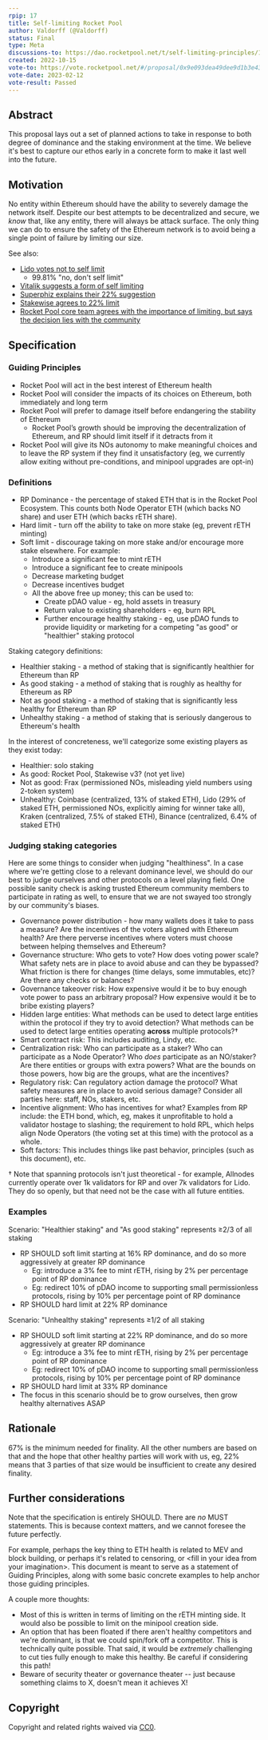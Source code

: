 ```yaml
---
rpip: 17
title: Self-limiting Rocket Pool
author: Valdorff (@Valdorff)
status: Final
type: Meta
discussions-to: https://dao.rocketpool.net/t/self-limiting-principles/1396/17
created: 2022-10-15
vote-to: https://vote.rocketpool.net/#/proposal/0x9e093dea49dee9d1b3e43dbb6e0d8735149c5fde6ef703620970129b81d0f7f8
vote-date: 2023-02-12
vote-result: Passed
---
```


## Abstract
This proposal lays out a set of planned actions to take in response to both degree of dominance and
the staking environment at the time. We believe it's best to capture our ethos early in a concrete
form to make it last well into the future.

## Motivation
No entity within Ethereum should have the ability to severely damage the network itself. Despite our
best attempts to be decentralized and secure, we _know_ that, like any entity, there will always be
attack surface. The only thing we can do to ensure the safety of the Ethereum network is to avoid
being a single point of failure by limiting our size.

See also:
- [Lido votes not to self limit](https://snapshot.org/#/lido-snapshot.eth/proposal/0x10abedcc563b66b1adee60825e78c387105110fa4a1e7354ab57bc9cc1e675c2)
  - 99.81% "no, don't self limit"
- [Vitalik suggests a form of self limiting](https://twitter.com/vitalikbuterin/status/1525301234516652032)
- [Superphiz explains their 22% suggestion](https://twitter.com/superphiz/status/1525224461380747268)
- [Stakewise agrees to 22% limit](https://twitter.com/stakewise_io/status/1525225299146944513)
- [Rocket Pool core team agrees with the importance of limiting, but says the decision lies with the community](https://twitter.com/langerstwit/status/1525343785219018752)

## Specification

### Guiding Principles
- Rocket Pool will act in the best interest of Ethereum health
- Rocket Pool will consider the impacts of its choices on Ethereum, both immediately and long term
- Rocket Pool will prefer to damage itself before endangering the stability of Ethereum
  - Rocket Pool’s growth should be improving the decentralization of Ethereum, and RP should limit itself if it detracts from it
- Rocket Pool will give its NOs autonomy to make meaningful choices and to leave the RP system if
  they find it unsatisfactory (eg, we currently allow exiting without pre-conditions, and minipool
  upgrades are opt-in)

### Definitions
- RP Dominance - the percentage of staked ETH that is in the Rocket Pool Ecosystem. This counts both
Node Operator ETH (which backs NO share) and user ETH (which backs rETH share).
- Hard limit - turn off the ability to take on more stake (eg, prevent rETH minting)
- Soft limit - discourage taking on more stake and/or encourage more stake elsewhere. For example:
  - Introduce a significant fee to mint rETH
  - Introduce a significant fee to create minipools
  - Decrease marketing budget
  - Decrease incentives budget
  - All the above free up money; this can be used to:
    - Create pDAO value - eg, hold assets in treasury
    - Return value to existing shareholders - eg, burn RPL
    - Further encourage healthy staking - eg, use pDAO funds to provide liquidity or marketing for a
      competing "as good" or "healthier" staking protocol

Staking category definitions:
- Healthier staking - a method of staking that is significantly healthier for Ethereum than RP
- As good staking - a method of staking that is roughly as healthy for Ethereum as RP
- Not as good staking - a method of staking that is significantly less healthy for Ethereum than RP
- Unhealthy staking - a method of staking that is seriously dangerous to Ethereum's health

In the interest of concreteness, we'll categorize some existing players as they exist today:
- Healthier: solo staking
- As good: Rocket Pool, Stakewise v3? (not yet live)
- Not as good: Frax (permissioned NOs, misleading yield numbers using 2-token system)
- Unhealthy: Coinbase (centralized, 13% of staked ETH), Lido (29% of staked ETH, permissioned NOs,
  explicitly aiming for winner take all), Kraken (centralized, 7.5% of staked ETH), Binance
  (centralized, 6.4% of staked ETH)

### Judging staking categories
Here are some things to consider when judging "healthiness". In a case where we're getting close to
a relevant dominance level, we should do our best to judge ourselves and other protocols on a level
playing field. One possible sanity check is asking trusted Ethereum community members to participate
in rating as well, to ensure that we are not swayed too strongly by our community's biases.

- Governance power distribution - how many wallets does it take to pass a measure? Are the
  incentives of the voters aligned with Ethereum health? Are there perverse incentives where voters
  must choose between helping themselves and Ethereum?
- Governance structure: Who gets to vote? How does voting power scale? What safety nets are in
  place to avoid abuse and can they be bypassed? What friction is there for changes (time delays,
  some immutables, etc)? Are  there any checks or balances?
- Governance takeover risk: How expensive would it be to buy enough vote power to pass an arbitrary
  proposal? How expensive would it be to bribe existing players?
- Hidden large entities: What methods can be used to detect large entities within the protocol if
  they try to avoid detection? What methods can be used to detect large entities operating
  **across** multiple protocols?†
- Smart contract risk: This includes auditing, Lindy, etc.
- Centralization risk: Who can participate as a staker? Who can participate as a Node Operator? Who
  _does_ participate as an NO/staker? Are there entities or groups with extra powers? What are the
  bounds on those powers, how big are the groups, what are the incentives?
- Regulatory risk: Can regulatory action damage the protocol? What safety measures are in place to
  avoid serious damage? Consider all parties here: staff, NOs, stakers, etc.
- Incentive alignment: Who has incentives for what? Examples from RP include: the ETH bond, which,
  eg, makes it unprofitable to hold a validator hostage to slashing; the requirement to hold RPL,
  which helps align Node Operators (the voting set at this time) with the protocol as a whole.
- Soft factors: This includes things like past behavior, principles (such as this document), etc.

† Note that spanning protocols isn't just theoretical - for example, Allnodes currently operate
over 1k validators for RP and over 7k validators for Lido. They do so openly, but that need not be
the case with all future entities.

### Examples
Scenario: "Healthier staking" and "As good staking" represents ≥2/3 of all staking
- RP SHOULD soft limit starting at 16% RP dominance, and do so more aggressively at greater RP
  dominance
  - Eg: introduce a 3% fee to mint rETH, rising by 2% per percentage point of RP dominance
  - Eg: redirect 10% of pDAO income to supporting small permissionless protocols, rising by 10% per
    percentage point of RP dominance
- RP SHOULD hard limit at 22% RP dominance

Scenario: "Unhealthy staking" represents ≥1/2 of all staking
- RP SHOULD soft limit starting at 22% RP dominance, and do so more aggressively at greater RP
  dominance
  - Eg: introduce a 3% fee to mint rETH, rising by 2% per percentage point of RP dominance
  - Eg: redirect 10% of pDAO income to supporting small permissionless protocols, rising by 10% per
    percentage point of RP dominance
- RP SHOULD hard limit at 33% RP dominance
- The focus in this scenario should be to grow ourselves, then grow healthy alternatives ASAP

## Rationale
67% is the minimum needed for finality.
All the other numbers are based on that and the hope that other healthy parties will work with us,
eg, 22% means that 3 parties of that size would be insufficient to create any desired finality.

## Further considerations
Note that the specification is entirely SHOULD. There are _no_ MUST statements. This is because
context matters, and we cannot foresee the future perfectly.

For example, perhaps the key thing to ETH health is related to MEV and block building, or perhaps
it's related to censoring, or \<fill in your idea from your imagination\>. This document is meant to
serve as a statement of Guiding Principles, along with some basic concrete examples to help anchor
those guiding principles.

A couple more thoughts:
- Most of this is written in terms of limiting on the rETH minting side. It would also be possible
  to limit on the minipool creation side.
- An option that has been floated if there aren't healthy competitors and we're dominant, is that we
  could spin/fork off a competitor. This is technically quite possible. That said, it would be
  _extremely_ challenging to cut ties fully enough to make this healthy. Be careful if considering
  this path!
- Beware of security theater or governance theater -- just because something claims to X, doesn't
  mean it achieves X!


## Copyright
Copyright and related rights waived via [CC0](https://creativecommons.org/publicdomain/zero/1.0/).
